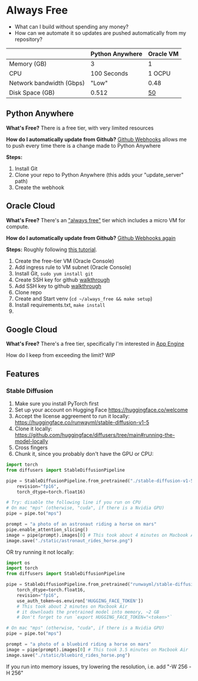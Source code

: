 # Always Free

* What can I build without spending any money?
* How can we automate it so updates are pushed automatically from my repository?


|                          | **Python Anywhere** | **Oracle VM**                                                                                                                                                                     | 
|--------------------------|-----------------|----------------------------------------------------------------------------------------------------------------------------------------------------------------------------------|
| Memory (GB)              | 3               | 1                                                                                                                                                                                | 
| CPU                      | 100 Seconds     | 1 OCPU                                                                                                                                                                           | 
| Network bandwidth (Gbps) | "Low"           | 0.48                                                                                                                                                                             | 
| Disk Space (GB)          | 0.512           | [50](https://docs.oracle.com/en-us/iaas/Content/FreeTier/freetier_topic-Always_Free_Resources.htm#:~:text=Free%20compute%20instances-,Block%20Volume,-All%20tenancies%20receive) | 

## Python Anywhere
**What's Free?**
There is a free tier, with very limited resources

**How do I automatically update from Github?**
[Github Webhooks](https://medium.com/@aadibajpai/deploying-to-pythonanywhere-via-github-6f967956e664) allows me to push every time there is a change made to Python Anywhere

**Steps:**
1. Install Git
2. Clone your repo to Python Anywhere (this adds your "update_server" path)
3. Create the webhook

## Oracle Cloud

**What's Free?**
There's an ["always free"](https://docs.oracle.com/en-us/iaas/Content/FreeTier/freetier_topic-Always_Free_Resources.htm) tier which includes a micro VM for compute.

**How do I automatically update from Github?**
[Github Webhooks again](https://clement.notin.org/blog/2021/04/13/auto-deploy-python-flask-web-app-on-github-push/)

**Steps:**
Roughly following [this tutorial](https://docs.oracle.com/en-us/iaas/developer-tutorials/tutorials/flask-on-ubuntu/01oci-ubuntu-flask-summary.htm#).
1. Create the free-tier VM (Oracle Console)
2. Add ingress rule to VM subnet (Oracle Console)
3. Install Git, `sudo yum install git`
4. Create SSH key for github [walkthrough](https://docs.github.com/en/authentication/connecting-to-github-with-ssh/generating-a-new-ssh-key-and-adding-it-to-the-ssh-agent)
5. Add SSH key to github [walkthrough](https://docs.github.com/en/authentication/connecting-to-github-with-ssh/adding-a-new-ssh-key-to-your-github-account)
6. Clone repo
7. Create and Start venv (`cd ~/always_free && make setup`)
8. Install requirements.txt, `make install`
9. 


## Google Cloud
**What's Free?**
There's a free tier, specifically I'm interested in [App Engine](https://cloud.google.com/free/docs/free-cloud-features#app-engine)

How do I keep from exceeding the limit?
WIP


## Features
### Stable Diffusion
1. Make sure you install PyTorch first
2. Set up your account on Hugging Face https://huggingface.co/welcome
3. Accept the license aggreement to run it locally: https://huggingface.co/runwayml/stable-diffusion-v1-5
4. Clone it locally: https://github.com/huggingface/diffusers/tree/main#running-the-model-locally
5. Cross fingers
6. Chunk it, since you probably don't have the GPU or CPU:
```python
import torch
from diffusers import StableDiffusionPipeline

pipe = StableDiffusionPipeline.from_pretrained("./stable-diffusion-v1-5",
    revision="fp16", 
    torch_dtype=torch.float16)

# Try: disable the following line if you run on CPU
# On mac "mps" (otherwise, "cuda", if there is a Nvidia GPU)
pipe = pipe.to("mps")

prompt = "a photo of an astronaut riding a horse on mars"
pipe.enable_attention_slicing()
image = pipe(prompt).images[0] # This took about 4 minutes on Macbook Air
image.save("./static/astronaut_rides_horse.png")
```


OR try running it not locally:
```python
import os
import torch
from diffusers import StableDiffusionPipeline

pipe = StableDiffusionPipeline.from_pretrained("runwayml/stable-diffusion-v1-5", 
    torch_dtype=torch.float16, 
    revision="fp16",
    use_auth_token=os.environ['HUGGING_FACE_TOKEN']) 
    # This took about 2 minutes on Macbook Air
    # it downloads the pretrained model into memory, ~2 GB
    # Don't forget to run `export HUGGING_FACE_TOKEN="<token>"`

# On mac "mps" (otherwise, "cuda", if there is a Nvidia GPU)
pipe = pipe.to("mps")

prompt = "a photo of a bluebird riding a horse on mars"
image = pipe(prompt).images[0] # This took 3.5 minutes on Macbook Air
image.save("./static/bluebird_rides_horse.png")
```

If you run into memory issues, try lowering the resolution, i.e. add "-W 256 -H 256"